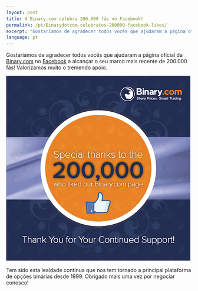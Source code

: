 ```yaml
---
layout: post
title: A Binary.com celebra 200.000 fãs no Facebook!  
permalink: /pt/Binarydotcom-celebrates-200000-facebook-likes/   
excerpt: "Gostaríamos de agradecer todos vocês que ajudaram a página oficial da Binary.com no Facebook a alcançar o seu marco mais recente de 200.000 fãs ..."  
language: pt
---
```



Gostaríamos de agradecer todos vocês que ajudaram a página oficial da [Binary.com](https://www.binary.com/?l=PT&utm_source=blog&utm_medium=social&utm_content=PT&utm_campaign=whatsnew) no [Facebook](https://www.facebook.com/binarydotcom) a alcançar o seu marco mais recente de 200.000 fãs! Valorizamos muito o tremendo apoio.  

![](/images/SET-2-FB-2M-LIKES-POST-2.png)

Tem sido esta lealdade contínua que nos tem tornado a principal plataforma de opções binárias desde 1999. Obrigado mais uma vez por negociar conosco!

